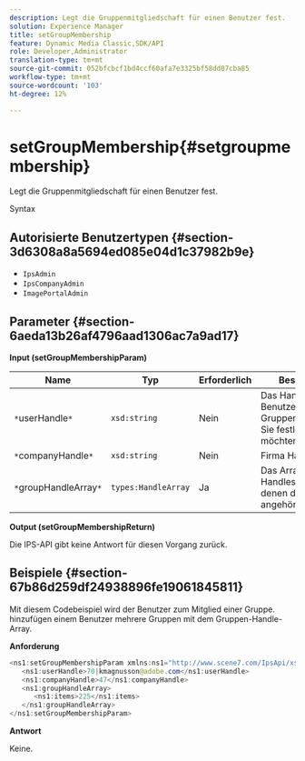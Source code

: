 ```yaml
---
description: Legt die Gruppenmitgliedschaft für einen Benutzer fest.
solution: Experience Manager
title: setGroupMembership
feature: Dynamic Media Classic,SDK/API
role: Developer,Administrator
translation-type: tm+mt
source-git-commit: 052bfcbcf1bd4ccf60afa7e3325bf58dd07cba85
workflow-type: tm+mt
source-wordcount: '103'
ht-degree: 12%

---
```



# setGroupMembership{#setgroupmembership}

Legt die Gruppenmitgliedschaft für einen Benutzer fest.

Syntax

## Autorisierte Benutzertypen {#section-3d6308a8a5694ed085e04d1c37982b9e}

* `IpsAdmin`
* `IpsCompanyAdmin`
* `ImagePortalAdmin`

## Parameter {#section-6aeda13b26af4796aad1306ac7a9ad17}

**Input (setGroupMembershipParam)**

| Name | Typ | Erforderlich | Beschreibung |
|---|---|---|---|
| `*`userHandle`*` | `xsd:string` | Nein | Das Handle des Benutzers, dessen Gruppenmitgliedschaft Sie festlegen möchten. |
| `*`companyHandle`*` | `xsd:string` | Nein | Firma Handle. |
| `*`groupHandleArray`*` | `types:HandleArray` | Ja | Das Array von Handles zu Gruppen, denen der Benutzer angehört. |

**Output (setGroupMembershipReturn)**

Die IPS-API gibt keine Antwort für diesen Vorgang zurück.

## Beispiele {#section-67b86d259df24938896fe19061845811}

Mit diesem Codebeispiel wird der Benutzer zum Mitglied einer Gruppe. hinzufügen einem Benutzer mehrere Gruppen mit dem Gruppen-Handle-Array.

**Anforderung**

```java
<ns1:setGroupMembershipParam xmlns:ns1="http://www.scene7.com/IpsApi/xsd">
   <ns1:userHandle>70|kmagnusson@adobe.com</ns1:userHandle>
   <ns1:companyHandle>47</ns1:companyHandle>
   <ns1:groupHandleArray>
      <ns1:items>225</ns1:items>
   </ns1:groupHandleArray>
</ns1:setGroupMembershipParam>
```

**Antwort**

Keine.
